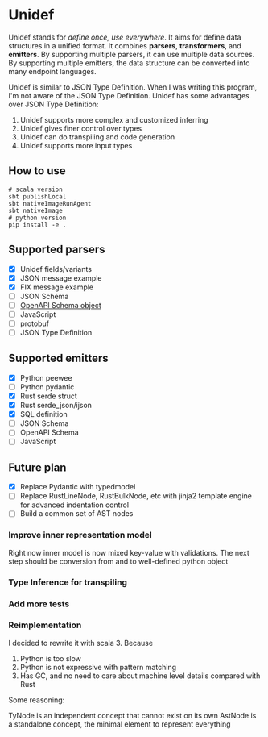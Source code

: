 # Unidef

Unidef stands for _define once, use everywhere_. It aims for define data structures in a unified format. It combines **parsers**,
**transformers**, and **emitters**. By supporting multiple parsers, it can use multiple data sources. By supporting multiple emitters,
the data structure can be converted into many endpoint languages.


Unidef is similar to JSON Type Definition. When I was writing this program, I'm not aware of the JSON Type Definition.
Unidef has some advantages over JSON Type Definition:

1. Unidef supports more complex and customized inferring
2. Unidef gives finer control over types
3. Unidef can do transpiling and code generation
4. Unidef supports more input types
## How to use
```shell
# scala version
sbt publishLocal
sbt nativeImageRunAgent
sbt nativeImage
# python version
pip install -e .
```
## Supported parsers

- [x] Unidef fields/variants
- [x] JSON message example
- [x] FIX message example
- [ ] JSON Schema
- [ ] [OpenAPI Schema object](https://spec.openapis.org/oas/v3.1.0#schemaObject)
- [ ] JavaScript
- [ ] protobuf
- [ ] JSON Type Definition

## Supported emitters
- [x] Python peewee
- [ ] Python pydantic
- [x] Rust serde struct
- [x] Rust serde_json/ijson
- [x] SQL definition
- [ ] JSON Schema
- [ ] OpenAPI Schema
- [ ] JavaScript

## Future plan
- [x] Replace Pydantic with typedmodel
- [ ] Replace RustLineNode, RustBulkNode, etc with jinja2 template engine for advanced indentation control
- [ ] Build a common set of AST nodes
### Improve inner representation model
Right now inner model is now mixed key-value with validations. The next step should be conversion from and to well-defined python object

### Type Inference for transpiling


### Add more tests


### Reimplementation

I decided to rewrite it with scala 3. Because

1. Python is too slow
2. Python is not expressive with pattern matching
3. Has GC, and no need to care about machine level details compared with Rust

Some reasoning:

TyNode is an independent concept that cannot exist on its own
AstNode is a standalone concept, the minimal element to represent everything


